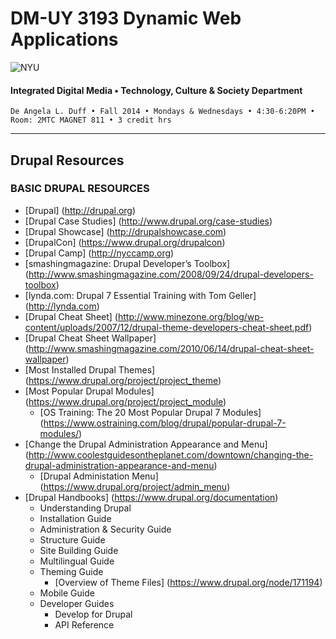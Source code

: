 # DM-UY 3193 Dynamic Web Applications

![NYU](http://ws2.polishedsolid.com/de/nyu_soe_logo.png)
#### Integrated Digital Media • Technology, Culture & Society Department

    De Angela L. Duff • Fall 2014 • Mondays & Wednesdays • 4:30-6:20PM • Room: 2MTC MAGNET 811 • 3 credit hrs

---

## Drupal Resources

### BASIC DRUPAL RESOURCES
* [Drupal] (http://drupal.org) 
* [Drupal Case Studies] (http://www.drupal.org/case-studies)
* [Drupal Showcase] (http://drupalshowcase.com)
* [DrupalCon] (https://www.drupal.org/drupalcon)
* [Drupal Camp] (http://nyccamp.org)
* [smashingmagazine: Drupal Developer’s Toolbox] (http://www.smashingmagazine.com/2008/09/24/drupal-developers-toolbox)
* [lynda.com: Drupal 7 Essential Training with Tom Geller] (http://lynda.com)
* [Drupal Cheat Sheet] (http://www.minezone.org/blog/wp-content/uploads/2007/12/drupal-theme-developers-cheat-sheet.pdf)
* [Drupal Cheat Sheet Wallpaper] (http://www.smashingmagazine.com/2010/06/14/drupal-cheat-sheet-wallpaper)
* [Most Installed Drupal Themes] (https://www.drupal.org/project/project_theme)
* [Most Popular Drupal Modules] (https://www.drupal.org/project/project_module)
  * [OS Training: The 20 Most Popular Drupal 7 Modules] (https://www.ostraining.com/blog/drupal/popular-drupal-7-modules/)
* [Change the Drupal Administration Appearance and Menu] (http://www.coolestguidesontheplanet.com/downtown/changing-the-drupal-administration-appearance-and-menu)
  * [Drupal Administation Menu] (https://www.drupal.org/project/admin_menu)
* [Drupal Handbooks] (https://www.drupal.org/documentation)
  * Understanding Drupal
  * Installation Guide
  * Administration & Security Guide
  * Structure Guide
  * Site Building Guide
  * Multilingual Guide
  * Theming Guide
    * [Overview of Theme Files] (https://www.drupal.org/node/171194)
  * Mobile Guide
  * Developer Guides
    * Develop for Drupal
    * API Reference
  



